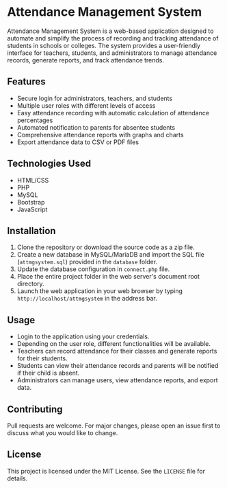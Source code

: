 # Attendance Management System

Attendance Management System is a web-based application designed to automate and simplify the process of recording and tracking attendance of students in schools or colleges. The system provides a user-friendly interface for teachers, students, and administrators to manage attendance records, generate reports, and track attendance trends.

## Features

- Secure login for administrators, teachers, and students
- Multiple user roles with different levels of access
- Easy attendance recording with automatic calculation of attendance percentages
- Automated notification to parents for absentee students
- Comprehensive attendance reports with graphs and charts
- Export attendance data to CSV or PDF files

## Technologies Used

- HTML/CSS
- PHP
- MySQL
- Bootstrap
- JavaScript

## Installation

1. Clone the repository or download the source code as a zip file.
2. Create a new database in MySQL/MariaDB and import the SQL file (`attmgsystem.sql`) provided in the `database` folder.
3. Update the database configuration in `connect.php` file.
4. Place the entire project folder in the web server's document root directory.
5. Launch the web application in your web browser by typing `http://localhost/attmgsystem` in the address bar.

## Usage

- Login to the application using your credentials.
- Depending on the user role, different functionalities will be available.
- Teachers can record attendance for their classes and generate reports for their students.
- Students can view their attendance records and parents will be notified if their child is absent.
- Administrators can manage users, view attendance reports, and export data.

## Contributing

Pull requests are welcome. For major changes, please open an issue first to discuss what you would like to change.

## License

This project is licensed under the MIT License. See the `LICENSE` file for details.
